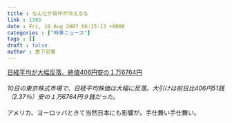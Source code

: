 ```yaml
---
title : なんだか背中が冷えるな
link : 1383
date : Fri, 10 Aug 2007 06:15:13 +0000
categories : ["時事ニュース"]
tags : []
draft : false
author : 倉下忠憲
---
```


<A HREF="http://www.nikkei.co.jp/news/main/20070810NT001Y01110082007.html" TARGET="_blank">日経平均が大幅反落、終値406円安の１万6764円</A><BR><BR><I>10日の東京株式市場で、日経平均株価は大幅に反落。大引けは前日比406円51銭（2.37％）安の１万6764円９銭だった。</I><BR><BR>アメリカ、ヨーロッパときて当然日本にも影響が。手仕舞い手仕舞い。<br><br>
